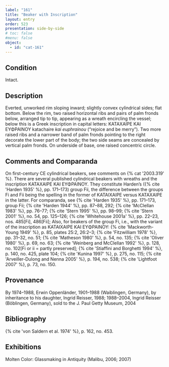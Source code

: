 ```yaml
---
label: "161"
title: "Beaker with Inscription"
layout: entry
order: 523
presentation: side-by-side
# toc: false
#menu: false 
object:
  - id: "cat-161"
---
```


## Condition

Intact.

## Description

Everted, unworked rim sloping inward; slightly convex cylindrical sides; flat bottom. Below the rim, two raised horizontal ribs and pairs of palm fronds below, arranged tip to tip, appearing as a wreath encircling the vessel; below this is a Greek inscription in capital letters: ΚΑΤΑΧΑΙΡΕ ΚΑΙ ΕΥΦΡΑΙΝΟΥ katachaire *kai euphrainou* (“rejoice and be merry”). Two more raised ribs and a narrower band of palm fronds pointing to the right decorate the lower part of the body; the two side seams are concealed by vertical palm fronds. On underside of base, one raised concentric circle.

## Comments and Comparanda

On first-century CE cylindrical beakers, see comments on {% cat '2003.319' %}. There are several published cylindrical beakers with wreaths and the inscription ΚΑΤΑΧΑΙΡΕ ΚΑΙ ΕΥΦΡΑΙΝΟΥ. They constitute Harden’s ({% cite 'Harden 1935' %}, pp. 171–173) group Fii, the difference between the groups Fi and Fii being the spelling in the former of ΚΑΤΑΙΧΑΙΡΕ versus ΚΑΤΑΧΑΙΡΕ in the latter. For comparanda, see {% cite 'Harden 1935' %}, pp. 171–173, group Fii; {% cite 'Harden 1944' %}, pp. 87–88, 292; {% cite 'McClellan 1983' %}, pp. 76–77; {% cite 'Stern 1995' %}, pp. 98–99; {% cite 'Stern 2001' %}, no. 54, pp. 125–126; {% cite 'Whitehouse 2001a' %}, pp. 22–23, nos. 485[Fi], 486[Fii]; Also, for beakers of the group Fi, i.e., with the variant of the inscription as KATAIXAIΡE KAI EYΦPAINOY: {% cite 'Mackworth-Young 1949' %}, p. 85, plates 25:2, 26:2–3; {% cite 'Fitzwilliam 1978' %}, pp. 31–32, no. 51; {% cite 'Matheson 1980' %}, p. 54, no. 135; {% cite 'Oliver 1980' %}, p. 69, no. 63; {% cite 'Weinberg and McClellan 1992' %}, p. 128, no. 102[Fi or ii = partly preserved]; {% cite 'Stiaffini and Borghetti 1994' %}, p. 140, no. 425, plate 104; {% cite 'Kunina 1997' %}, p. 275, no. 115; {% cite 'Arveiller-Dulong and Nenna 2005' %}, p. 194, no. 538; {% cite 'Lightfoot 2007' %}, p. 73, no. 150.

## Provenance

By 1974–1988, Erwin Oppenländer, 1901–1988 (Waiblingen, Germany), by inheritance to his daughter, Ingrid Reisser, 1988; 1988–2004, Ingrid Reisser (Böblingen, Germany), sold to the J. Paul Getty Museum, 2004

## Bibliography

{% cite 'von Saldern et al. 1974' %}, p. 162, no. 453.

## Exhibitions

Molten Color: Glassmaking in Antiquity (Malibu, 2006; 2007)